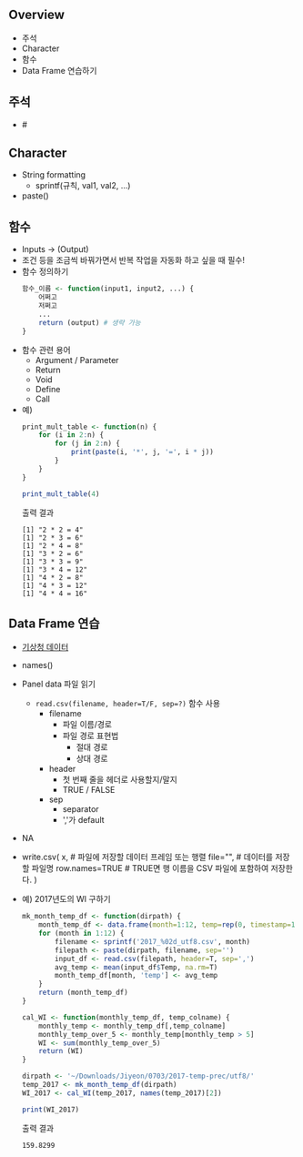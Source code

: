 ## Overview
- 주석
- Character
- 함수
- Data Frame 연습하기

## 주석
- \#

## Character
- String formatting
	- sprintf(규칙, val1, val2, ...)
- paste()

## 함수
- Inputs -> (Output)
- 조건 등을 조금씩 바꿔가면서 반복 작업을 자동화 하고 싶을 때 필수!
- 함수 정의하기
	```R
	함수_이름 <- function(input1, input2, ...) {
		어쩌고
		저쩌고
		...
		return (output) # 생략 가능
	}
	```
- 함수 관련 용어
	- Argument / Parameter
	- Return
	- Void
	- Define
	- Call
- 예)
	```R
	print_mult_table <- function(n) {
	    for (i in 2:n) {
	        for (j in 2:n) {
	            print(paste(i, '*', j, '=', i * j))
	        }
	    }
	}

	print_mult_table(4)
	```
	출력 결과
	```
	[1] "2 * 2 = 4"
	[1] "2 * 3 = 6"
	[1] "2 * 4 = 8"
	[1] "3 * 2 = 6"
	[1] "3 * 3 = 9"
	[1] "3 * 4 = 12"
	[1] "4 * 2 = 8"
	[1] "4 * 3 = 12"
	[1] "4 * 4 = 16"
	```

## Data Frame 연습
- [기상청 데이터](http://sts.kma.go.kr/jsp/home/contents/main/main.do)
- names()
- Panel data 파일 읽기
	- `read.csv(filename, header=T/F, sep=?)` 함수 사용
		- filename
			- 파일 이름/경로
			- 파일 경로 표현법
				- 절대 경로
				- 상대 경로
		- header
			- 첫 번째 줄을 헤더로 사용할지/말지
			- TRUE / FALSE
		- sep
			- separator
			- ','가 default
- NA
- write.csv(
  x,              # 파일에 저장할 데이터 프레임 또는 행렬
  file="",        # 데이터를 저장할 파일명
  row.names=TRUE  # TRUE면 행 이름을 CSV 파일에 포함하여 저장한다.
)
- 예) 2017년도의 WI 구하기

	```R
	mk_month_temp_df <- function(dirpath) {
	    month_temp_df <- data.frame(month=1:12, temp=rep(0, timestamp=12))
	    for (month in 1:12) {
	        filename <- sprintf('2017_%02d_utf8.csv', month)
	        filepath <- paste(dirpath, filename, sep='')
	        input_df <- read.csv(filepath, header=T, sep=',')
	        avg_temp <- mean(input_df$Temp, na.rm=T)
	        month_temp_df[month, 'temp'] <- avg_temp
	    }
	    return (month_temp_df)
	}

	cal_WI <- function(monthly_temp_df, temp_colname) {
	    monthly_temp <- monthly_temp_df[,temp_colname]
	    monthly_temp_over_5 <- monthly_temp[monthly_temp > 5]
	    WI <- sum(monthly_temp_over_5)
	    return (WI)
	}

	dirpath <- '~/Downloads/Jiyeon/0703/2017-temp-prec/utf8/'
	temp_2017 <- mk_month_temp_df(dirpath)
	WI_2017 <- cal_WI(temp_2017, names(temp_2017)[2])

	print(WI_2017)
	```
	출력 결과
	```
	159.8299
	```











